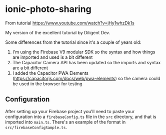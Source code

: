 # ionic-photo-sharing
From tutorial https://www.youtube.com/watch?v=jHy1whzDk1s

My version of the excellent tutorial by Diligent Dev.

Some differences from the tutorial since it's a couple of years old:
 1. I'm using the Firebase V9 modular SDK so the syntax and how things are imported and used is a bit different
 1. The Capacitor Camera API has been updated so the imports and syntax are a bit different
 1. I added the Capacitor PWA Elements (https://capacitorjs.com/docs/web/pwa-elements) so the camera could be used in the browser for testing

## Configuration

After setting up your Firebase project you'll need to paste your configuration into a `firebaseConfig.ts` file in the `src` directory, and that is 
imported into `main.ts`. There's an example of the format in `src/firebaseConfigSample.ts`.
